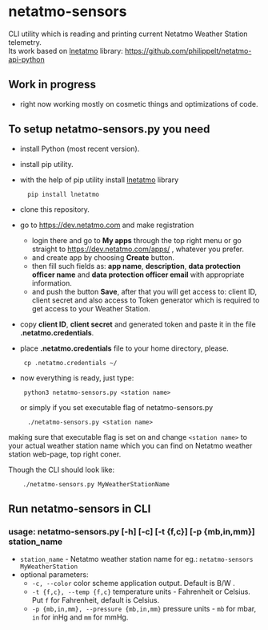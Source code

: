 # netatmo-sensors

CLI utility which is reading and printing current Netatmo Weather Station telemetry.<br>
Its work based on [lnetatmo](https://github.com/philippelt/netatmo-api-python) library: https://github.com/philippelt/netatmo-api-python

## Work in progress

+ right now working mostly on cosmetic things and optimizations of code. 

## To setup netatmo-sensors.py you need

+ install Python (most recent version).
+ install pip utility.
+ with the help of pip utility install [lnetatmo](https://github.com/philippelt/netatmo-api-python) library

        pip install lnetatmo

+ clone this repository.
+ go to https://dev.netatmo.com and make registration
    -  login there and go to **My apps** through the top right menu
       or go straight to https://dev.netatmo.com/apps/ , whatever you prefer.
    -  and create app by choosing **Create** button.
    -  then fill such fields as: **app name**, **description**, **data protection officer name** and **data protection officer email** with appropriate information.
    -  and push the button **Save**, after that you will get access to: client ID, client secret
        and also access to Token generator which is required to get access to your Weather Station.
+ copy **client ID**, **client secret** and generated token and paste it in the file **.netatmo.credentials**.
+ place **.netatmo.credentials** file to your home directory, please.

       cp .netatmo.credentials ~/

+ now everything is ready, just type:
 
       python3 netatmo-sensors.py <station name>
 
  or simply if you set executable flag of netatmo-sensors.py 
 
        ./netatmo-sensors.py <station name>
 
 making sure that executable flag is set on and change `<station name>` to your actual weather station name which you can find on Netatmo weather station web-page, top right coner.
 
 Though the CLI should look like:
 
        ./netatmo-sensors.py MyWeatherStationName

## Run netatmo-sensors in CLI
### usage: netatmo-sensors.py [-h] [-c] [-t {f,c}] [-p {mb,in,mm}] station_name

+ `station_name` - Netatmo weather station name for eg.: `netatmo-sensors MyWeatherStation`
+ optional parameters:
    - `-c, --color`   color scheme application output. Default is B/W .
    - `-t {f,c}, --temp {f,c}`   temperature units - Fahrenheit or Celsius. Put `f` for Fahrenheit, default is Celsius.
    - `-p {mb,in,mm}, --pressure {mb,in,mm}`    pressure units - `mb` for mbar, `in` for inHg and `mm` for mmHg.  
